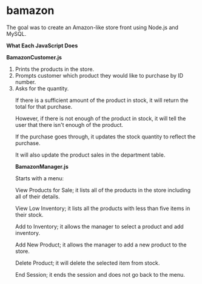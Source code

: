 # bamazon
The goal was to create an Amazon-like store front using Node.js and MySQL.


<strong> What Each JavaScript Does</strong>

<strong>BamazonCustomer.js</strong>
<ol>
<li>Prints the products in the store.</li>

<li>Prompts customer which product they would like to purchase by ID number.</li>

<li>Asks for the quantity.</li>

If there is a sufficient amount of the product in stock, it will return the total for that purchase.

However, if there is not enough of the product in stock, it will tell the user that there isn't enough of the product.

If the purchase goes through, it updates the stock quantity to reflect the purchase.

It will also update the product sales in the department table.

<strong>BamazonManager.js</strong>

Starts with a menu:

View Products for Sale; it lists all of the products in the store including all of their details.

View Low Inventory; it lists all the products with less than five items in their stock.

Add to Inventory;  it allows the manager to select a product and add inventory.

Add New Product; it allows the manager to add a new product to the store.

Delete Product; it will delete the selected item from stock.

End Session; it ends the session and does not go back to the menu.

